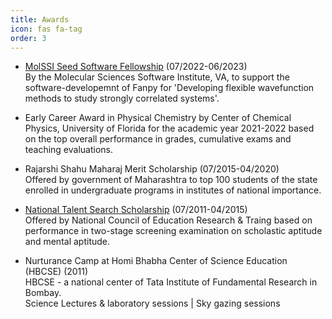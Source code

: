 ```yaml
---
title: Awards
icon: fas fa-tag
order: 3
---
```


- [MolSSI Seed Software Fellowship](https://molssi.org/fellowship/) (07/2022-06/2023)  
  By the Molecular Sciences Software Institute, VA, to support the software-developemnt of Fanpy for 'Developing flexible wavefunction methods to study strongly correlated systems'.   
  
- Early Career Award in Physical Chemistry by Center of Chemical Physics, University of Florida for the academic year 2021-2022 based on the top overall performance in grades, cumulative exams and teaching evaluations.    

- Rajarshi Shahu Maharaj Merit Scholarship (07/2015-04/2020)   
  Offered by government of Maharashtra to top 100 students of the state enrolled in undergraduate programs in institutes of national importance.   

- [National Talent Search Scholarship](https://ncert.nic.in/national-talent-examination.php) (07/2011-04/2015)   
  Offered by National Council of Education Research & Traing based on performance in two-stage screening examination on scholastic aptitude and mental aptitude.   
  
- Nurturance Camp at Homi Bhabha Center of Science Education (HBCSE) (2011)   
  HBCSE - a national center of Tata Institute of Fundamental Research in Bombay.    
  Science Lectures & laboratory sessions | Sky gazing sessions   
  
